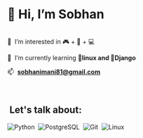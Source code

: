 # 👋 Hi, I’m Sobhan
<div align="left">
 <br>
 👀 &nbsp;I’m interested in 🎮 + 🧃 + 💻

 🌱 &nbsp;I’m currently learning **🐧linux  and 🤠Django**


 📫 &nbsp;**sobhanimani81@gmail.com**
</div>

 <br>

 ## &nbsp;Let's talk about:
![Python](https://img.shields.io/badge/-Python-05122A?style=flat&logo=python)&nbsp;
![PostgreSQL](https://img.shields.io/badge/-PostgreSQL-05122A?style=flat&logo=postgresql)&nbsp;
![Git](https://img.shields.io/badge/-Git-05122A?style=flat&logo=git)&nbsp;
![Linux](https://img.shields.io/badge/-Linux-05122A?style=flat&logo=manjaro)&nbsp;

<br>
